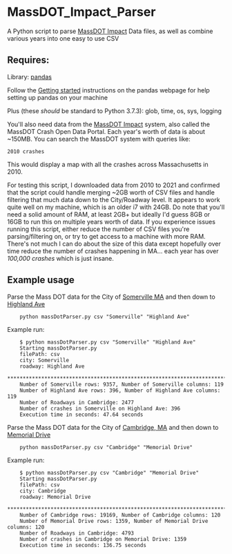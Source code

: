 # MassDOT_Impact_Parser
A Python script to parse [MassDOT Impact](https://massdot-impact-crashes-vhb.opendata.arcgis.com/) 
Data files, as well as combine various years into one easy to use CSV

## Requires:
Library: [pandas](https://pandas.pydata.org/)

Follow the [Getting started](https://pandas.pydata.org/getting_started.html)
instructions on the pandas webpage for help setting up pandas on your machine

Plus (these _should_ be standard to Python 3.7.3): glob, time, os, sys, logging

You'll also need data from the [MassDOT Impact](https://massdot-impact-crashes-vhb.opendata.arcgis.com/)
system, also called the MassDOT Crash Open Data Portal. Each year's worth of data
is about ~150MB. You can search the MassDOT system with queries like:

```
2010 crashes
```

This would display a map with all the crashes across Massachusetts in 2010.

For testing this script, I downloaded data from 2010 to 2021 and confirmed that
the script could handle merging ~2GB worth of CSV files and handle filtering that
much data down to the City/Roadway level. It appears to work quite well on my machine,
which is an older i7 with 24GB. Do note that you'll need a solid amount of RAM,
at least 2GB+ but ideally I'd guess 8GB or 16GB to run this on multiple years worth
of data. If you experience issues running this script, either reduce the number
of CSV files you're parsing/filtering on, or try to get access to a machine with
more RAM. There's not much I can do about the size of this data except hopefully
over time reduce the number of crashes happening in MA... each year has over
_100,000 crashes_ which is just insane.

## Example usage

Parse the Mass DOT data for the City of [Somerville MA](https://en.wikipedia.org/wiki/Somerville,_Massachusetts) 
and then down to [Highland Ave](https://www.google.com/search?q=highland+ave+somerville)
```
	python massDotParser.py csv "Somerville" "Highland Ave"
```

Example run:
```
	$ python massDotParser.py csv "Somerville" "Highland Ave"
	Starting massDotParser.py
	filePath: csv
	city: Somerville
	roadway: Highland Ave
	******************************************************************************
	Number of Somerville rows: 9357, Number of Somerville columns: 119
	Number of Highland Ave rows: 396, Number of Highland Ave columns: 119
	Number of Roadways in Cambridge: 2477
	Number of crashes in Somerville on Highland Ave: 396
	Execution time in seconds: 47.64 seconds
```

Parse the Mass DOT data for the City of [Cambridge, MA](https://en.wikipedia.org/wiki/Cambridge,_Massachusetts) and then down to [Memorial Drive](https://www.google.com/search?q=memorial+drive+cambridge+ma)
```
	python massDotParser.py csv "Cambridge" "Memorial Drive"
```

Example run:
```
	$ python massDotParser.py csv "Cambridge" "Memorial Drive"
	Starting massDotParser.py
	filePath: csv
	city: Cambridge
	roadway: Memorial Drive
	******************************************************************************
	Number of Cambridge rows: 19169, Number of Cambridge columns: 120
	Number of Memorial Drive rows: 1359, Number of Memorial Drive columns: 120
	Number of Roadways in Cambridge: 4793
	Number of crashes in Cambridge on Memorial Drive: 1359
	Execution time in seconds: 136.75 seconds
```
